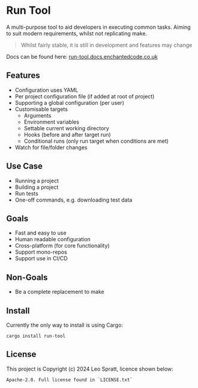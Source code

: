 # Run Tool
A multi-purpose tool to aid developers in executing common tasks. Aiming to suit modern requirements, whilst not replicating make.

> Whilst fairly stable, it is still in development and features may change

Docs can be found here: [run-tool.docs.enchantedcode.co.uk](https://run-tool.docs.enchantedcode.co.uk/)

## Features
- Configuration uses YAML
- Per project configuration file (if added at root of project)
- Supporting a global configuration (per user)
- Customisable targets
    - Arguments
    - Environment variables
    - Settable current working directory
    - Hooks (before and after target run)
    - Conditional runs (only run target when conditions are met)
- Watch for file/folder changes


## Use Case
- Running a project
- Building a project
- Run tests
- One-off commands, e.g. downloading test data


## Goals
- Fast and easy to use
- Human readable configuration
- Cross-platform (for core functionality)
- Support mono-repos
- Support use in CI/CD


## Non-Goals
- Be a complete replacement to make


## Install
Currently the only way to install is using Cargo:

```
cargo install run-tool
```


## License
This project is Copyright (c) 2024 Leo Spratt, licence shown below:

    Apache-2.0. Full license found in `LICENSE.txt`

